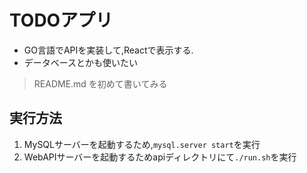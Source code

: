 # TODOアプリ
- GO言語でAPIを実装して,Reactで表示する.
- データベースとかも使いたい
> README.md を初めて書いてみる

## 実行方法
1. MySQLサーバーを起動するため,`mysql.server start`を実行
1. WebAPIサーバーを起動するためapiディレクトリにて`./run.sh`を実行
